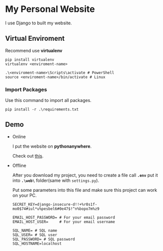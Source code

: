 # My Personal Website

I use Django to built my website.

## Virtual Enviroment

Recommend use **virtualenv**

``` text
pip install virtualenv
virtualenv <enviroment-name>

.\<enviroment-name>\Scripts\activate # PowerShell
source <enviroment-name>/bin/activate # Linux
```

### Import Packages

Use this command to import all packages.

`pip install -r .\requirements.txt`

## Demo

* Online

  I put the website on **pythonanywhere**.

  Check out [this](et860525.pythonanywhere.com).
* Offline

  After you download my project, you need to create a file call **`.env`** put it into **`.\web\`** folder(same with `settings.py`).

  Put some parameters into this file and make sure this project can work on your PC.

  ``` text
  SECRET_KEY=django-insecure-d!!+%r0s1f-mo0$74#iul*u%pesbel6#0e47$!^n%bopo7m%z9

  EMAIL_HOST_PASSWORD= # For your email password
  EMAIL_HOST_USER=     # For your email username

  SQL_NAME= # SQL name
  SQL_USER= # SQL user
  SQL_PASSWORD= # SQL password
  SQL_HOSTNAME=localhost
  ```
